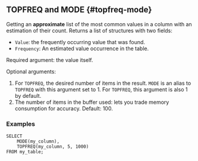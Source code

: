 ## TOPFREQ and MODE {#topfreq-mode}

Getting an **approximate** list of the most common values in a column with an estimation of their count. Returns a list of structures with two fields:

* `Value`: the frequently occurring value that was found.
* `Frequency`: An estimated value occurrence in the table.

Required argument: the value itself.

Optional arguments:

1. For `TOPFREQ`, the desired number of items in the result. `MODE` is an alias to `TOPFREQ` with this argument set to 1. For `TOPFREQ`, this argument is also 1 by default.
2. The number of items in the buffer used: lets you trade memory consumption for accuracy. Default: 100.

### Examples

```yql
SELECT
    MODE(my_column),
    TOPFREQ(my_column, 5, 1000)
FROM my_table;
```

